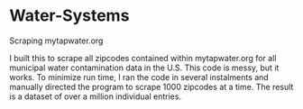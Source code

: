# Water-Systems
Scraping mytapwater.org

I built this to scrape all zipcodes contained within mytapwater.org for all municipal water contamination data in the U.S. This code is messy, but it works. To minimize run time, I ran the code in several instalments and manually directed the program to scrape 1000 zipcodes at a time. The result is a dataset of over a million individual entries. 

